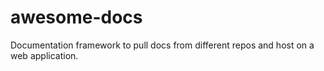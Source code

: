 # awesome-docs
Documentation framework to pull docs from different repos and host on a web application. 
